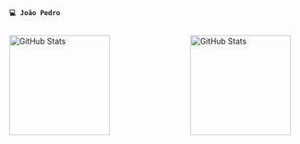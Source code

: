 
**`💻 João Pedro`**
##



<p>
  <img 
    align="left" 
    alt="GitHub Stats" 
    height="180" 
    src="https://github-readme-stats.vercel.app/api?username=joaouggdmn&show_icons=true&theme=tokyonight&include_all_commits=true&locale=pt-br" 
  />

<img 
      align="right" 
      alt="GitHub Stats" 
      height="180" 
      src="https://github-readme-stats.vercel.app/api/top-langs/?username=joaouggdmn&theme=tokyonight&layout=compact&custom_title=Tecnologias&langs_count=9" 
  />

</p>
